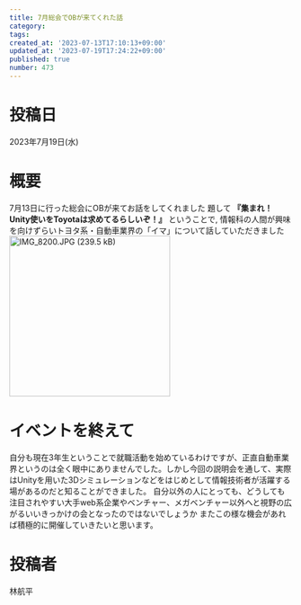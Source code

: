 ```yaml
---
title: 7月総会でOBが来てくれた話
category: 
tags: 
created_at: '2023-07-13T17:10:13+09:00'
updated_at: '2023-07-19T17:24:22+09:00'
published: true
number: 473
---
```


# 投稿日
2023年7月19日(水)

# 概要
7月13日に行った総会にOBが来てお話をしてくれました
題して **『集まれ！Unity使いをToyotaは求めてるらしいぞ！』** ということで,
情報科の人間が興味を向けずらいトヨタ系・自動車業界の「イマ」について話していただきました
<img width="286" alt="IMG_8200.JPG (239.5 kB)" src="https://img.esa.io/uploads/production/attachments/19973/2023/07/19/137223/1cdec3d2-377b-4c3e-8571-c0bd10dda0e9.JPG">

# イベントを終えて
自分も現在3年生ということで就職活動を始めているわけですが、正直自動車業界というのは全く眼中にありませんでした。しかし今回の説明会を通して、実際はUnityを用いた3Dシミュレーションなどをはじめとして情報技術者が活躍する場があるのだと知ることができました。
自分以外の人にとっても、どうしても注目されやすい大手web系企業やベンチャー、メガベンチャー以外へと視野の広がるいいきっかけの会となったのではないでしょうか
またこの様な機会があれば積極的に開催していきたいと思います。

# 投稿者
林航平
